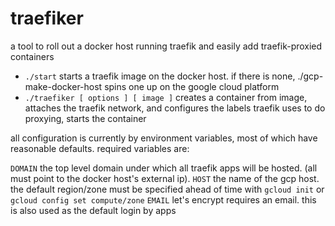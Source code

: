 # traefiker
a tool to roll out a docker host running traefik and easily add traefik-proxied containers

* `./start` starts a traefik image on the docker host.  if there is none, ./gcp-make-docker-host spins one up on the google cloud platform
* `./traefiker [ options ] [ image ]` creates a container from image, attaches the traefik network, and configures the labels traefik uses to do proxying, 
starts the container

all configuration is currently by environment variables, most of which have reasonable defaults.  required variables are:

`DOMAIN` the top level domain under which all traefik apps will be hosted. (all must point to the docker host's external ip).
`HOST` the name of the gcp host.  the default region/zone must be specified ahead of time with `gcloud init` or `gcloud config set compute/zone`
`EMAIL` let's encrypt requires an email.  this is also used as the default login by apps 
